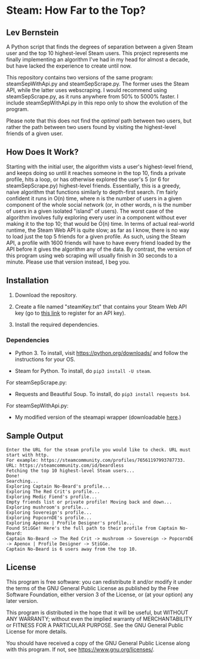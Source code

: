 # Steam: How Far to the Top?

## Lev Bernstein

A Python script that finds the degrees of separation between a given Steam user and the top 10 highest-level Steam users. This project represents me finally implementing an algorithm I've had in my head for almost a decade, but have lacked the experience to create until now.

This repository contains two versions of the same program: steamSepWithApi.py and steamSepScrape.py. The former uses the Steam API, while the latter uses webscraping. I would recommend using steamSepScrape.py, as it runs anywhere from 50% to 5000% faster. I include steamSepWithApi.py in this repo only to show the evolution of the program.

Please note that this does not find the *optimal* path between two users, but rather the path between two users found by visiting the highest-level friends of a given user.

## How Does It Work?

Starting with the initial user, the algorithm vists a user's highest-level friend, and keeps doing so until it reaches someone in the top 10, finds a private profile, hits a loop, or has otherwise explored the user's 5 (or 6 for steamSepScrape.py) highest-level friends. Essentially, this is a greedy, naive algorithm that functions similarly to depth-first search. I'm fairly confident it runs in O(n) time, where n is the number of users in a given component of the whole social network (or, in other words, n is the number of users in a given isolated "island" of users). The worst case of the algorithm involves fully exploring every user in a component without ever making it to the top 10; that would be O(n) time. In terms of actual real-world runtime, the Steam Web API is quite slow; as far as I know, there is no way to load just the top 5 friends for a given profile. As such, using the Steam API, a profile with 1600 friends will have to have every friend loaded by the API before it gives the algorithm any of the data. By contrast, the version of this program using web scraping will usually finish in 30 seconds to a minute. Please use that version instead, I beg you.

## Installation

1. Download the repository.

2. Create a file named "steamKey.txt" that contains your Steam Web API key (go to [this link](https://steamcommunity.com/dev/) to register for an API key).

3. Install the required dependencies.

### Dependencies

* Python 3. To install, visit https://python.org/downloads/ and follow the instructions for your OS.

* Steam for Python. To install, do `pip3 install -U steam`.

For steamSepScrape.py:

* Requests and Beautiful Soup. To install, do `pip3 install requests bs4`.

For steamSepWithApi.py:

* My modified version of the steamapi wrapper (downloadable [here](https://github.com/LevBernstein/steamapi).)

## Sample Output

```
Enter the URL for the steam profile you would like to check. URL must start with http.
For example: https://steamcommunity.com/profiles/76561197993787733.
URL: https://steamcommunity.com/id/beardless
Fetching the top 10 highest-level Steam users...
Done!
Searching...
Exploring Captain No-Beard's profile...
Exploring The Red Crit's profile...
Exploring Medic Fiend's profile...
Empty friends list or private profile! Moving back and down...
Exploring mushroom's profile...
Exploring Sovereign's profile...
Exploring PopcornDE's profile...
Exploring Apenox | Profile Designer's profile...
Found StiGGe! Here's the full path to their profile from Captain No-Beard:
Captain No-Beard -> The Red Crit -> mushroom -> Sovereign -> PopcornDE -> Apenox | Profile Designer -> StiGGe.
Captain No-Beard is 6 users away from the top 10.
```

## License
This program is free software: you can redistribute it and/or modify
it under the terms of the GNU General Public License as published by
the Free Software Foundation, either version 3 of the License, or
(at your option) any later version.

This program is distributed in the hope that it will be useful,
but WITHOUT ANY WARRANTY; without even the implied warranty of
MERCHANTABILITY or FITNESS FOR A PARTICULAR PURPOSE.  See the
GNU General Public License for more details.

You should have received a copy of the GNU General Public License
along with this program.  If not, see <https://www.gnu.org/licenses/>.
